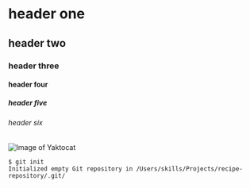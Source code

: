 # header one
## header two 
### header three
#### header four 
##### header five 
###### header six

![Image of Yaktocat](https://octodex.github.com/images/yaktocat.png)

```
$ git init
Initialized empty Git repository in /Users/skills/Projects/recipe-repository/.git/
```

